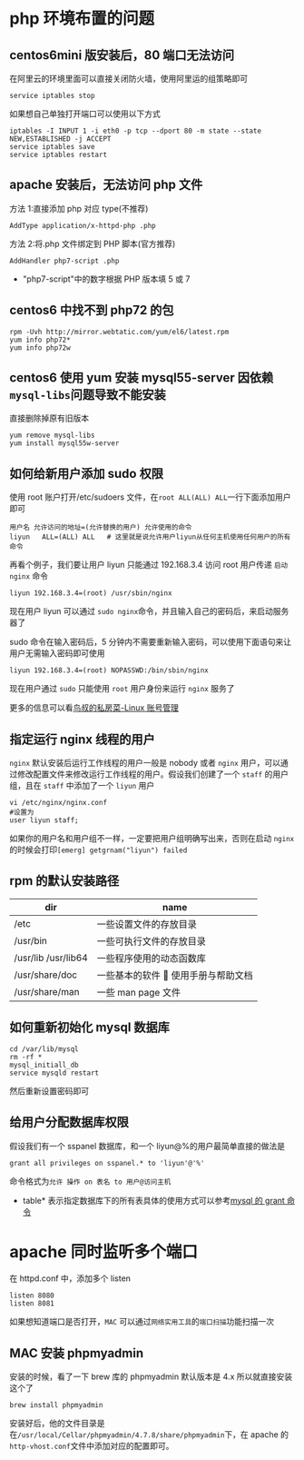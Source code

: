 <!-- Date: 2017-11-06 15:43 -->

# php 环境布置的问题

## centos6mini 版安装后，80 端口无法访问

在阿里云的环境里面可以直接关闭防火墙，使用阿里运的组策略即可

```
service iptables stop
```

如果想自己单独打开端口可以使用以下方式

```
iptables -I INPUT 1 -i eth0 -p tcp --dport 80 -m state --state NEW,ESTABLISHED -j ACCEPT
service iptables save
service iptables restart
```

## apache 安装后，无法访问 php 文件

方法 1:直接添加 php 对应 type(不推荐)

```
AddType application/x-httpd-php .php
```

方法 2:将.php 文件绑定到 PHP 脚本(官方推荐)

```
AddHandler php7-script .php
```

-   "php7-script"中的数字根据 PHP 版本填 5 或 7

## centos6 中找不到 php72 的包

```
rpm -Uvh http://mirror.webtatic.com/yum/el6/latest.rpm
yum info php72*
yum info php72w
```

## centos6 使用 yum 安装 mysql55-server 因依赖`mysql-libs`问题导致不能安装

直接删除掉原有旧版本

```
yum remove mysql-libs
yum install mysql55w-server
```

## 如何给新用户添加 sudo 权限

使用 root 账户打开/etc/sudoers 文件，在`root ALL(ALL) ALL`一行下面添加用户即可

```
用户名 允许访问的地址=(允许替换的用户) 允许使用的命令
liyun   ALL=(ALL) ALL   # 这里就是说允许用户liyun从任何主机使用任何用户的所有命令
```

再看个例子，我们要让用户 liyun 只能通过 192.168.3.4 访问 root 用户传递 `启动 nginx` 命令

```
liyun 192.168.3.4=(root) /usr/sbin/nginx
```

现在用户 liyun 可以通过 `sudo nginx`命令，并且输入自己的密码后，来启动服务器了

sudo 命令在输入密码后，5 分钟内不需要重新输入密码，可以使用下面语句来让用户无需输入密码即可使用

```
liyun 192.168.3.4=(root) NOPASSWD:/bin/sbin/nginx
```

现在用户通过 `sudo` 只能使用 `root` 用户身份来运行 `nginx` 服务了

更多的信息可以看[鸟叔的私房菜-Linux 账号管理](http://cn.linux.vbird.org/linux_basic/0410accountmanager_4.php)

## 指定运行 nginx 线程的用户

`nginx` 默认安装后运行工作线程的用户一般是 nobody 或者 `nginx` 用户，可以通过修改配置文件来修改运行工作线程的用户。假设我们创建了一个 `staff` 的用户组，且在 `staff` 中添加了一个 `liyun` 用户

```
vi /etc/nginx/nginx.conf
#设置为
user liyun staff;
```

如果你的用户名和用户组不一样，一定要把用户组明确写出来，否则在启动 `nginx` 的时候会打印`[emerg] getgrnam("liyun") failed`

## rpm 的默认安装路径

| dir                 | name                               |
| ------------------- | ---------------------------------- |
| /etc                | 一些设置文件的存放目录             |
| /usr/bin            | 一些可执行文件的存放目录           |
| /usr/lib /usr/lib64 | 一些程序使用的动态函数库           |
| /usr/share/doc      | 一些基本的软件  使用手册与帮助文档 |
| /usr/share/man      | 一些 man page 文件                 |

## 如何重新初始化 mysql 数据库

```
cd /var/lib/mysql
rm -rf *
mysql_initiall_db
service mysqld restart
```

然后重新设置密码即可

## 给用户分配数据库权限

假设我们有一个 sspanel 数据库，和一个 liyun@%的用户最简单直接的做法是

```
grant all privileges on sspanel.* to 'liyun'@'%'
```

命令格式为`允许 操作 on 表名 to 用户@访问主机`

-   table\* 表示指定数据库下的所有表具体的使用方式可以参考[mysql 的 grant 命令](https://www.cnblogs.com/hcbin/archive/2010/04/23/1718379.html)

# apache 同时监听多个端口

在 httpd.conf 中，添加多个 listen

```
listen 8080
listen 8081
```

如果想知道端口是否打开，`MAC` 可以通过`网络实用工具`的`端口扫描`功能扫描一次

## MAC 安装 phpmyadmin

安装的时候，看了一下 brew 库的 phpmyadmin 默认版本是 4.x 所以就直接安装这个了

```
brew install phpmyadmin
```

安装好后，他的文件目录是在`/usr/local/Cellar/phpmyadmin/4.7.8/share/phpmyadmin`下，在 apache 的`http-vhost.conf`文件中添加对应的配置即可。
